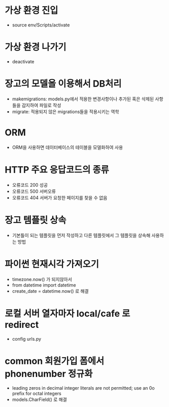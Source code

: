 # 가상 환경 진입

- source env/Scripts/activate

# 가상 환경 나가기

- deactivate

# 장고의 모델을 이용해서 DB처리

- makemigrations: models.py에서 적용한 변경사항이나 추가된 혹은 삭제된
  사항들을 감지하여 파일로 작성
- migrate: 적용되지 않은 migrations들을 적용시키는 역학

# ORM

- ORM을 사용하면 데이터베이스의 테이블을 모델화하여 사용

# HTTP 주요 응답코드의 종류

- 오류코드 200 성공
- 오류코드 500 서버오류
- 오류코드 404 서버가 요청한 페이지를 찾을 수 없음

# 장고 템플릿 상속

- 기본틀이 되는 템플릿을 먼저 작성하고 다른 템플릿에서 그 템플릿을 상속해 사용하는 방법

# 파이썬 현재시각 가져오기

- timezone.now() 가 되지않아서
- from datetime import datetime
- create_date = datetime.now() 로 해결

# 로컬 서버 열자마자 local/cafe 로 redirect

- config urls.py

# common 회원가입 폼에서 phonenumber 정규화

- leading zeros in decimal integer literals are not permitted; use an 0o prefix for octal integers
- models.CharField() 로 해결
